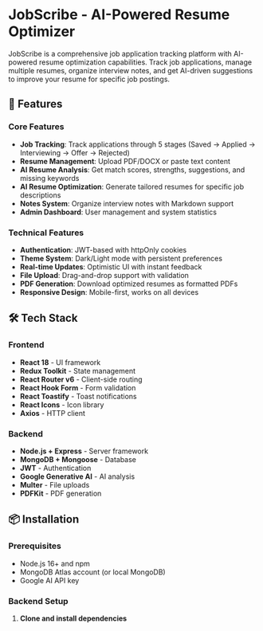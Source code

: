 
# JobScribe - AI-Powered Resume Optimizer

JobScribe is a comprehensive job application tracking platform with AI-powered resume optimization capabilities. Track job applications, manage multiple resumes, organize interview notes, and get AI-driven suggestions to improve your resume for specific job postings.

## 🚀 Features

### Core Features
- **Job Tracking**: Track applications through 5 stages (Saved → Applied → Interviewing → Offer → Rejected)
- **Resume Management**: Upload PDF/DOCX or paste text content
- **AI Resume Analysis**: Get match scores, strengths, suggestions, and missing keywords
- **AI Resume Optimization**: Generate tailored resumes for specific job descriptions
- **Notes System**: Organize interview notes with Markdown support
- **Admin Dashboard**: User management and system statistics

### Technical Features
- **Authentication**: JWT-based with httpOnly cookies
- **Theme System**: Dark/Light mode with persistent preferences
- **Real-time Updates**: Optimistic UI with instant feedback
- **File Upload**: Drag-and-drop support with validation
- **PDF Generation**: Download optimized resumes as formatted PDFs
- **Responsive Design**: Mobile-first, works on all devices

## 🛠️ Tech Stack

### Frontend
- **React 18** - UI framework
- **Redux Toolkit** - State management
- **React Router v6** - Client-side routing
- **React Hook Form** - Form validation
- **React Toastify** - Toast notifications
- **React Icons** - Icon library
- **Axios** - HTTP client

### Backend
- **Node.js + Express** - Server framework
- **MongoDB + Mongoose** - Database
- **JWT** - Authentication
- **Google Generative AI** - AI analysis
- **Multer** - File uploads
- **PDFKit** - PDF generation

## 📦 Installation

### Prerequisites
- Node.js 16+ and npm
- MongoDB Atlas account (or local MongoDB)
- Google AI API key

### Backend Setup

1. **Clone and install dependencies**


